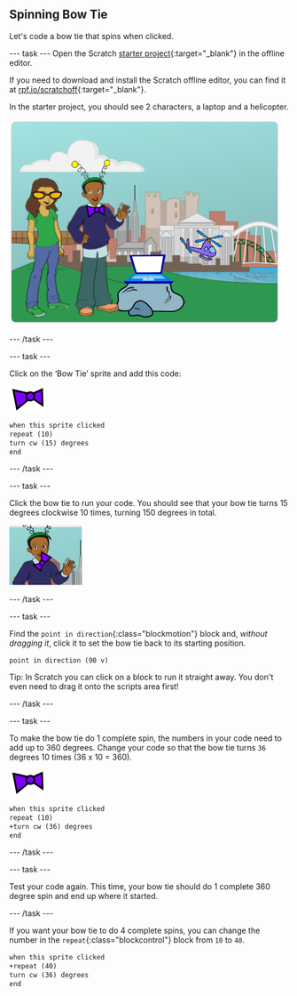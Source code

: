 ## Spinning Bow Tie

Let's code a bow tie that spins when clicked.

--- task ---
Open the Scratch [starter project](http://rpf.io/p/en/tech-toys-scratch2-go){:target="_blank"} in the offline editor.

If you need to download and install the Scratch offline editor, you can find it at [rpf.io/scratchoff](http://rpf.io/scratchoff){:target="_blank"}.

In the starter project, you should see 2 characters, a laptop and a helicopter.

![starter projects](images/toys-starter.png)

--- /task ---

--- task ---

Click on the ‘Bow Tie’ sprite and add this code:

![bowtie sprite](images/bowtie-sprite.png)

```blocks
when this sprite clicked
repeat (10)
turn cw (15) degrees
end
```

--- /task ---


--- task ---

Click the bow tie to run your code. You should see that your bow tie turns 15 degrees clockwise 10 times, turning 150 degrees in total.

![bowtie spinning 150 degreed](images/toys-bowtie-test.png)

--- /task ---

--- task ---

Find the `point in direction`{:class="blockmotion"} block and, _without dragging it_, click it to set the bow tie back to its starting position.

```blocks
point in direction (90 v)
```

Tip: In Scratch you can click on a block to run it straight away. You don't even need to drag it onto the scripts area first!

--- /task ---

--- task ---

To make the bow tie do 1 complete spin, the numbers in your code need to add up to 360 degrees. Change your code so that the bow tie turns `36` degrees 10 times (36 x 10 = 360).

![bowtie sprite](images/bowtie-sprite.png)

```blocks
when this sprite clicked
repeat (10)
+turn cw (36) degrees
end
```

--- /task ---

--- task ---

Test your code again. This time, your bow tie should do 1 complete 360 degree spin and end up where it started.

--- /task ---

If you want your bow tie to do 4 complete spins, you can change the number in the `repeat`{:class="blockcontrol"} block from `10` to `40`.

```blocks
when this sprite clicked
+repeat (40)
turn cw (36) degrees
end
```
